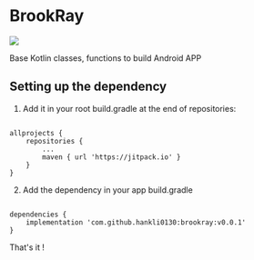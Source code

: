 # BrookRay

[![](https://jitpack.io/v/hankli0130/brookray.svg)](https://jitpack.io/#hankli0130/brookray)

Base Kotlin classes, functions to build Android APP

## Setting up the dependency

1. Add it in your root build.gradle at the end of repositories:

```

allprojects {
    repositories {
        ...
		maven { url 'https://jitpack.io' }
	}
}

```

2. Add the dependency in your app build.gradle

```

dependencies {
    implementation 'com.github.hankli0130:brookray:v0.0.1'
}

```

That's it !